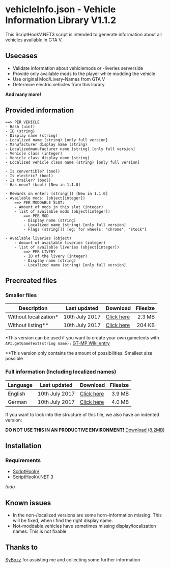 # vehicleInfo.json - Vehicle Information Library V1.1.2
This ScriptHookV.NET3 script is intended to generate information about all vehicles available in GTA V. 

## Usecases
* Validate information about vehiclemods or -liveries serverside
* Provide only available mods to the player while modding the vehicle
* Use original Mod/Livery-Names from GTA V
* Determine electric vehicles from this library

**And many more!**

## Provided information
```
==> PER VEHICLE
- Hash (uint)
- ID (string)
- Display name (string)
- Localized name (string) [only full version]
- Manufacturer display name (string) 
- Localizedmanufacturer name (string) [only full version]
​- Vehicle class (integer)
​- Vehicle class display name (string)
​- Localized vehicle class name (string) [only full version]
​
- Is convertible? (bool)
- Is electric? (bool)
​- Is trailer? (bool)​
​- Has neon? (bool) [New in 1.1.0]​
​
​- Rewards on enter: (string[]) [New in 1.1.0]
​- Available mods: (object[integer]​​)
​    ==> PER MODDABLE SLOT:
​    - Amount of mods in this slot (integer)
​    - list of available mods (object[integer])
​        ==> PER MOD
​        - Display name (string)
​        - Localized name (string) [only full version]
​        - Flags (string[]) [eg: for wheels: "chrome", "stock"]
​
​- Available liveries (object)
​    - Amount of available liveries (integer)
​    - list of available liveries (object[integer])
​        ==> PER LIVERY
​        - ID of the livery (integer)
​        - Display name (string)
​        - Localized name (string) [only full version]
```

## Precreated files
### Smaller files

Description | Last updated | Download | Filesize
--- | --- | --- | ---:
Without localization* | 10th July 2017 | [Click here](https://github.com/Micky5991/GT-MP-vehicleInfo/releases/download/V1.1.2/vehicleInfo.noloc.json) | 2.3 MB
Without listing** | 10th July 2017 | [Click here](https://github.com/Micky5991/GT-MP-vehicleInfo/releases/download/V1.1.2/vehicleInfo.nolist.json) | 204 KB

*This version can be used if you want to create your own gametexts with `API.getGameText(string name);` [GT-MP Wiki entry](https://wiki.gt-mp.net/index.php?title=GetGameText)

**This version only contains the amount of possibilities. Smallest size possible

### Full information (Including localized names)

Language | Last updated | Download | Filesize
--- | --- | --- | ---:
English | 10th July 2017 | [Click here](https://github.com/Micky5991/GT-MP-vehicleInfo/releases/download/V1.1.2/vehicleInfo-en.full.json) | 3.9 MB
German | 10th July 2017 | [Click here](https://github.com/Micky5991/GT-MP-vehicleInfo/releases/download/V1.1.2/vehicleInfo-de.full.json) | 4.0 MB

If you want to look into the structure of this file, we also have an indented version:

**DO NOT USE THIS IN AN PRODUCTIVE ENVIRONMENT!**
[Download (8.2MB)](https://github.com/Micky5991/GT-MP-vehicleInfo/releases/download/V1.1.2/vehicleInfo.ind.json)

## Installation
### Requirements
- [ScriptHookV](http://www.dev-c.com/gtav/scripthookv/)
- [ScriptHookV.NET 3](https://github.com/crosire/scripthookvdotnet)

_todo_

## Known issues
* In the non-/localized versions are some horn-information missing. This will be fixed, when i find the right display name.
* Not-moddable vehicles have sometimes missing display/localization names. This is not fixable

## Thanks to
[SyBozz](https://gt-mp.net/user/2198-sybozz/) for assisting me and collecting some further information

